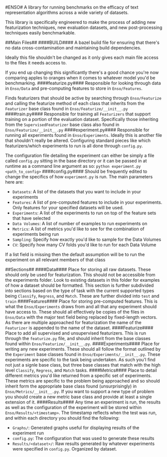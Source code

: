 #ENSO#
A library for running benchmarks on the efficacy of text representation algorithms across a wide variety of datasets.

This library is specifically engineered to make the process of adding new featurization techniques, new evaluation
datasets, and new post-processing techniques easily benchmarkable.

##Main Files##
####BUILD####
A bazel build file for ensuring that there's no data cross-contamination and maintaining build dependencies.

Ideally this file shouldn't be changed as it only gives each main file access to the files it needs access to.

If you end up changing this significantly there's a good chance you're now comparing apples to oranges when it comes
to whatever model you'd be benchmarking.
####featurize.py####
Responsible for looking through data in `Enso/Data` and pre-computing features to store in `Enso/Features`.

Finds featurizers that should be active by searching through `Enso/Featurize` and calling the featurize method of
each class that inherits from the `Featurizer` base class found in `Enso/Featurize/__init__.py`
####train.py####
Responsible for training all `Featurizers` that support training on a portion of the evaluation dataset. Specifically those
inheriting from the `SupervisedFeaturizer` base class also found in `Enso/Featurize/__init__.py`
####experiment.py####
Responsible for running all experiments found in `Enso/Experiments`. Ideally this is another file that shouldn't really be
altered. Configuring standard pieces like which featurizers/which experiments to run is all done through `config.py`.

The configuration file detailing the experiment can either be simply a file called `config.py` sitting in the base directory
or it can be passed in at runtime as a command line argument as so: `python experiment.py <path_to_config>`
####config.py####
Should be frequently edited to change the specifics of how `experiment.py` is run. The main parameters here are:
 - `Datasets`: A list of the datasets that you want to include in your experiments
 - `Features`: A list of pre-computed features to include in your experiments. Only features for your specified datasets will be used.
 - `Experiments`: A list of the experiments to run on top of the feature sets that have selected
 - `Data Volumes`: A list of number of examples to run experiments on
 - `Metrics`: A list of metrics you'd like to see for the combination of experiments being run
 - `Sampling`: Specify how exactly you'd like to sample for the Data Volumes
 - `CV`: Specify how many CV folds you'd like to run for each Data Volume

If a list field is missing then the default assumption will be to run the experiment on all relevant members of that class


##Sections##
####Data####
Place for storing all raw datasets. These should only be used for featurization. This should not be accessible from the
experiments folder. Look to existing datasets in this folder for examples of how a dataset should be formatted. This
section is further subdivided into sections based on the type of task with the current supported types being `Classify`,
`Regress`, and `Match`. These are further divided into `test` and `train`
####Features####
Place for storing pre-computed features. This is what the `Enso/Experiments` draws from and all that any experiment should
have access to. These should all effectively be copies of the files in `Enso/Data` with the major text field being replaced
by fixed-length vectors. As there are multiple approached for featurization the name of the `Featurizer` is appended to
the name of the dataset.
####Featurize####
Place to add all supervised and unsupervised featurizers. This is run through the `featurize.py` file, and should inherit
from the base classes found within `Enso/Featurize/__init__.py`.
####Experiments####
Place for writing any new experiments. These should all follow the format outlined by the `Experiment` base classes found
in `Enso/Experiments/__init__.py`. These experiments are specific to the task being undertaken. As such you'l find not just
a signle base class, but three base classes that match with the high level `Classify`, `Regress`, and `Match` tasks.
####Metrics####
Place to detail different metrics you'd like returned from a specific set of experiments. These metrics are specific to
the problem being approached and so should inherit form the appropriate base class found (unsurprisingly) in
`Enso/Metrics/__init__.py`. If you want to support a new type of problem you should create a new metric base class and
provide at least a single extension of it.
####Results####
Any time an experiment is run, the results as well as the configuration of the experiment will be stored within `Enso/Results/<timestamp>`.
The timestamp reflects when the test was run, and within each directory you should find the following:
 - `Graphs/`: Generated graphs useful for displaying results of the experiment run
 - `config.py`: The configuration that was used to generate these results
 - `Results/<dataset>/`: Raw results generated by whatever experiments were specified in `config.py`. Organized by dataset.

